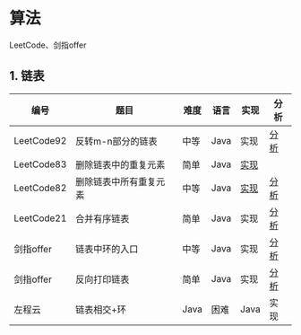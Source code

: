 # 算法
LeetCode、剑指offer  

## 1. 链表
|编号|题目|难度|语言|实现|分析|
|-|-|-|-|-|-|
|LeetCode92|反转m-n部分的链表|中等|Java|实现|[分析](https://blog.nowcoder.net/n/62e0adb196094d3e9f33ceb1f0a0a144)|
|LeetCode83|删除链表中的重复元素|简单|Java|[实现](https://github.com/chzhyang/Algorithms/blob/master/leetcode/83-deleteDuplication%5B1%5D.java)||
|LeetCode82|删除链表中所有重复元素|中等|Java|[实现]()|[分析](https://blog.nowcoder.net/n/867a1b345ab44d92919f12b5db1955aa)|
|LeetCode21|合并有序链表|简单|Java|实现|[分析](https://blog.nowcoder.net/n/972d0552a75b4598a21f45dd64779442)|
|剑指offer|链表中环的入口|中等|Java|实现|[分析](https://blog.nowcoder.net/n/efa42ca8a59c42599fb873061e286fdd)|
|剑指offer|反向打印链表|简单|Java|实现|[分析](https://blog.nowcoder.net/n/867a1b345ab44d92919f12b5db1955aa)|
|左程云|链表相交+环|Java|困难|Java|实现|[分析](https://blog.nowcoder.net/n/28629cbeadfd4b11987523e98fbb5f8e)|